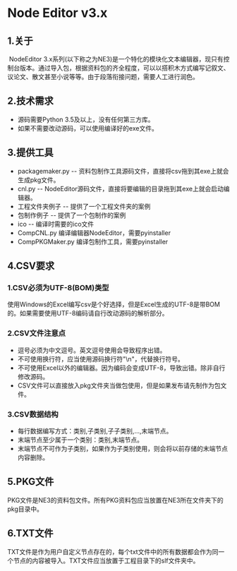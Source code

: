 # Node Editor v3.x

## 1.关于

​	NodeEditor 3.x系列(以下称之为NE3)是一个特化的模块化文本编辑器，现只有控制台版本。通过导入包，根据资料包的齐全程度，可以以搭积木方式编写记叙文、议论文、散文甚至小说等等。由于段落衔接问题，需要人工进行润色。

## 2.技术需求

- 源码需要Python 3.5及以上，没有任何第三方库。
- 如果不需要改动源码，可以使用编译好的exe文件。

## 3.提供工具

- packagemaker.py -- 资料包制作工具源码文件，直接将csv拖到其exe上就会生成pkg文件。
- cnl.py -- NodeEditor源码文件，直接将要编辑的目录拖到其exe上就会启动编辑器。
- 工程文件夹例子 -- 提供了一个工程文件夹的案例
- 包制作例子 -- 提供了一个包制作的案例
- ico -- 编译时需要的ico文件
- CompCNL.py 编译编辑器NodeEditor，需要pyinstaller
- CompPKGMaker.py 编译包制作工具，需要pyinstaller

## 4.CSV要求

### 1.CSV必须为UTF-8(BOM)类型

使用Windows的Excel编写csv是个好选择，但是Excel生成的UTF-8是带BOM的。如果需要使用UTF-8编码请自行改动源码的解析部分。

### 2.CSV文件注意点

- 逗号必须为中文逗号。英文逗号使用会导致程序出错。
- 不可使用换行符，应当使用源码换行符"\n"，代替换行符号。
- 不可使用Excel以外的编辑器。因为编码会变成UTF-8，导致出错。除非自行修改源码。
- CSV文件可以直接放入pkg文件夹当做包使用，但是如果发布请先制作为包文件。

### 3.CSV数据结构

- 每行数据编写方式：类别,子类别,子子类别,...,末端节点。
- 末端节点至少属于一个类别：类别,末端节点。
- 末端节点不可作为子类别，如果作为子类别使用，则会将以前存储的末端节点内容删除。

## 5.PKG文件

PKG文件是NE3的资料包文件。所有PKG资料包应当放置在NE3所在文件夹下的pkg目录中。

## 6.TXT文件

TXT文件是作为用户自定义节点存在的，每个txt文件中的所有数据都会作为同一个节点的内容被导入。TXT文件应当放置于工程目录下的slf文件夹中。



